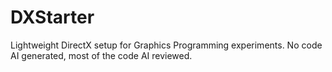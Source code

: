 # DXStarter
Lightweight DirectX setup for Graphics Programming experiments. No code  AI generated, most of the code AI reviewed.
